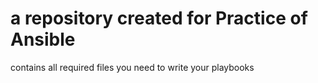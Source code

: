 # a repository created for Practice of Ansible

contains all required files you need to write your playbooks


